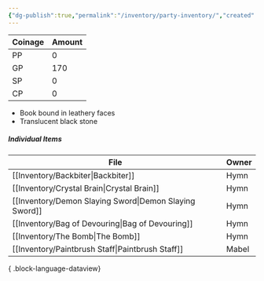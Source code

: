 ```yaml
---
{"dg-publish":true,"permalink":"/inventory/party-inventory/","created":"","updated":""}
---
```


| Coinage | Amount |
| ------- | ------ |
| PP      | 0      |
| GP      | 170     |
| SP      | 0      |
| CP      | 0      |

- Book bound in leathery faces
- Translucent black stone


##### Individual Items 
| File                                                      | Owner |
| --------------------------------------------------------- | ----- |
| [[Inventory/Backbiter\|Backbiter]]                     | Hymn  |
| [[Inventory/Crystal Brain\|Crystal Brain]]             | Hymn  |
| [[Inventory/Demon Slaying Sword\|Demon Slaying Sword]] | Hymn  |
| [[Inventory/Bag of Devouring\|Bag of Devouring]]       | Hymn  |
| [[Inventory/The Bomb\|The Bomb]]                       | Hymn  |
| [[Inventory/Paintbrush Staff\|Paintbrush Staff]]       | Mabel |

{ .block-language-dataview}
